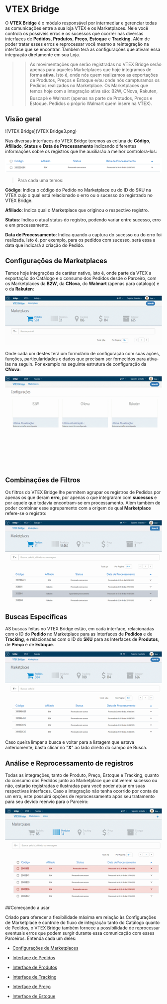 #  VTEX Bridge
O **VTEX Bridge** é o módulo responsável por intermediar e gerenciar todas as comunicações entre a sua loja VTEX e os Marketplaces. Nele você controla os possíveis erros e os sucessos que ocorrer nas diversas interfaces de **Pedidos**, **Produtos**, **Preço**, **Estoque** e **Tracking**. Além de poder tratar esses erros e reprocessar você mesmo a reintegração na interface que se encontrar. Também terá as configurações que ativam essa integração diretamente em sua Loja.

>>As movimentações que serão registradas no VTEX Bridge serão apenas para aqueles Marketplaces que hoje integramos de forma **ativa**. Isto é, onde nós quem realizamos as exportações de Produtos, Preços e Estoque e/ou onde nós campturamos os Pedidos realizados no Marketplace. Os Marketplaces que temos hoje com a integração ativa são: B2W, CNova, Rakuten, Buscapé e Walmart (apenas na parte de Protudos, Preços e Estoque. Pedidos o próprio Walmart quem insere na VTEX).

## Visão geral

![VTEX Bridge](VTEX Bridge3.png)

Nas diversas interfaces do VTEX Bridge teremos as coluna de **Código**, **Afiliado**, **Status** e **Data de Processamento** indicando diferentes informações sobre os registros que lhe auxiliarão a melhor controlora-los:

![Colunas de informações](V_pedidos_colunas.png)
>Para cada uma temos:

**Código**: Indica o código do Pedido no Marketplace ou do ID do SKU na VTEX cujo o qual está relacionado o erro ou o sucesso do registrado no VTEX Bridge.

**Afiliado**: Indica qual o Marketplace que originou o respectivo registro.

**Status**: Indica o atual status do registro, podendo variar entre sucesso, erro e em processamento.

**Data de Processamento**: Indica quando a captura do sucesso ou do erro foi realizada. Isto é, por exemplo, para os pedidos com sucesso, será essa a data que indicará a criação do Pedido.

## Configurações de Marketplaces
Temos hoje integrações de caráter nativo, isto é, onde parte da VTEX a exportação do Catálogo e o consumo dos Pedidos desde o Parceiro, com os Marketplaces da **B2W**, da **CNova**, do **Walmart** (apenas para catálogo) e o da **Rakuten**:

![Configurações de Marketplaces](V_newconfig.gif)

Onde cada um destes terá um formulário de configuração com suas ações, funções, particularidades e dados que precisam ser fornecidos para ativa-las na seguin. Por exemplo na seguinte estrutura de configuração da **CNova**:

![Configuração Bridge](V_newconfig_cnova.gif)

## Combinações de Filtros

Os filtros do VTEX Bridge lhe permitem agrupar os registros de Pedidos por apenas os que deram **erro**, por apenas o que integraram com **sucessos** e por aquele que todavia encontram-se em processamento. Além também de poder combinar esse agrupamento com a origem de qual **Marketplace** refere-se o registro:

![Filtnnado Pedido](V_Pedidos_Filtro.gif)

## Buscas Específicas

AS buscas feitas no VTEX Bridge estão, em cada interface, relacionadas com o ID do **Pedido** no Marketplace para as Interfaces de **Pedidos** e de **Tracking**, e relacionadas com o ID do **SKU** para as Interfaces de **Produtos**, de **Preço** e de **Estoque**.

![Ralizando busca](V_newsearch.gif)

Caso queira limpar a busca e voltar para a listagem que estava anteriomente, basta clicar no "**X**" ao lado direito do campo de Busca.

##  Análise e Reprocessamento de registros
Todas as integrações, tanto de Produto, Preço, Estoque e Tracking, quanto do consumo dos Pedidos junto ao Marketplace que obtiverem sucesso ou não, estarão registradas e ilustradas para você poder atuar em suas respectivas interfaces. Caso a integração não tenha ocorrido por conta de um erro, este possuirá opções de reprocessamento após seu tratamento para seu devido reenvio para o Parceiro:

![Reprocessando erro](V_produto_removendo_erro.gif)

##Começando a usar

Criado para oferecer a flexibilidade máxima em relação às Configurações de Marketplace e controle do fluxo de integração tanto do Catálogo quanto de Pedidos, o VTEX Bridge também fornece a possibilidade de reprocessar eventuais erros que podem surgir durante essa comunicação com esses Parceiros. Entenda cada um deles:

* [Configurações de Marketplaces](./configuracoes-de-marketplace/README.md)

* [Interface de Pedidos](./interface-de-pedidos/README.md)

* [Interface de Produtos](./interface-de-produto/README.md)

* [Interface de Tracking](./interface-de-tracking/README.md)

* [Interface de Preço](./interface-de-preco/README.md)

* [Interface de Estoque](./interface-de-estoque/README.md)
